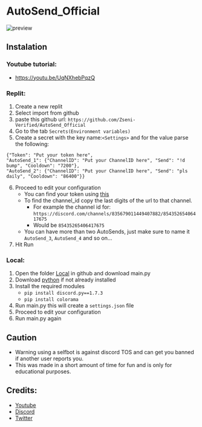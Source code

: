 # AutoSend_Official
![preview](https://github.com/Zseni-Verified/AutoSend_Official/blob/main/Images/AutoSend.png?raw=true)

## Instalation
### Youtube tutorial:
* https://youtu.be/UqNXhebPqzQ

### Replit:
1. Create a new replit
2. Select import from github
3. paste this github url: `https://github.com/Zseni-Verified/AutoSend_Official`
4. Go to the tab `Secrets(Environment variables)`
5. Create a secret with the key name:`<Settings>` and for the value parse the following:
  ```
  {"Token": "Put your token here", 
  "AutoSend_1": {"ChannelID": "Put your ChannelID here", "Send": "!d bump", "Cooldown": "7200"}, 
  "AutoSend_2": {"ChannelID": "Put your ChannelID here", "Send": "pls daily", "Cooldown": "86400"}}
  ```
6. Proceed to edit your configuration
   * You can find your token using [this](https://raw.githubusercontent.com/Zseni-Verified/AutoSend_Official/main/Images/GetDiscordTokenFromConsole.js)
   * To find the channel_id copy the last digits of the url to that channel.
     * For example the channel id for: `https://discord.com/channels/835679011449407882/85435265406417675`
     * Would be `85435265406417675`
   * You can have more than two AutoSends, just make sure to name it `AutoSend_3`, `AutoSend_4` and so on...
7. Hit Run

### Local:
1. Open the folder [Local](https://github.com/Zseni-Verified/AutoSend_Official/tree/main/Local) in github and download main.py
3. Download [python](https://www.python.org/downloads/) if not already installed
4. Install the required modules
   * ```pip install discord.py==1.7.3```
   * ```pip install colorama```
5. Run main.py this will create a `settings.json` file
6. Proceed to edit your configuration
7. Run main.py again

## Caution
* Warning using a selfbot is against discord TOS and can get you banned if another user reports you. 
* This was made in a short amount of time for fun and is only for educational purposes.

## Credits:
* [Youtube](http://bit.ly/Zseni-Youtube)
* [Discord](https://discord.gg/SXng95f)
* [Twitter](https://twitter.com/Zseni10)

